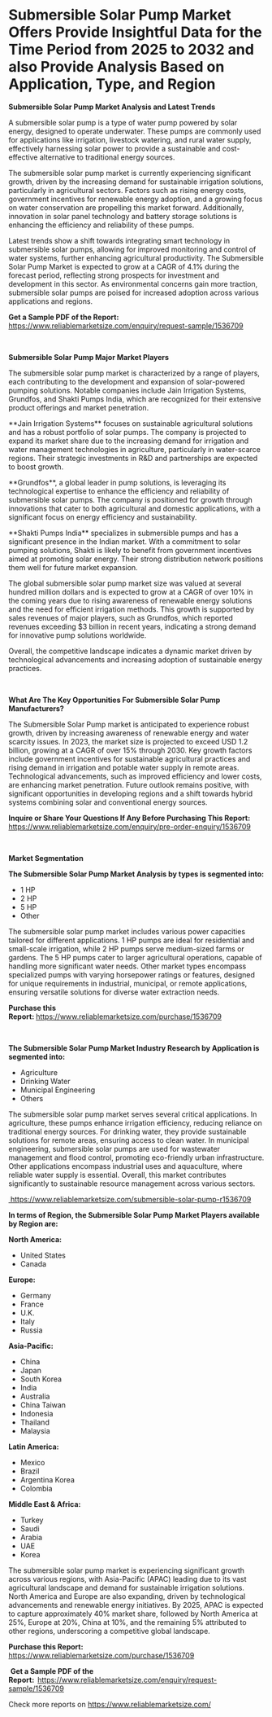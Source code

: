 <p><h1>Submersible Solar Pump Market Offers Provide Insightful Data for the Time Period from 2025 to 2032 and also Provide Analysis Based on Application, Type, and Region</h1></p><p><strong>Submersible Solar Pump Market Analysis and Latest Trends</strong></p>
<p><p>A submersible solar pump is a type of water pump powered by solar energy, designed to operate underwater. These pumps are commonly used for applications like irrigation, livestock watering, and rural water supply, effectively harnessing solar power to provide a sustainable and cost-effective alternative to traditional energy sources.</p><p>The submersible solar pump market is currently experiencing significant growth, driven by the increasing demand for sustainable irrigation solutions, particularly in agricultural sectors. Factors such as rising energy costs, government incentives for renewable energy adoption, and a growing focus on water conservation are propelling this market forward. Additionally, innovation in solar panel technology and battery storage solutions is enhancing the efficiency and reliability of these pumps.</p><p>Latest trends show a shift towards integrating smart technology in submersible solar pumps, allowing for improved monitoring and control of water systems, further enhancing agricultural productivity. The Submersible Solar Pump Market is expected to grow at a CAGR of 4.1% during the forecast period, reflecting strong prospects for investment and development in this sector. As environmental concerns gain more traction, submersible solar pumps are poised for increased adoption across various applications and regions.</p></p>
<p><strong>Get a Sample PDF of the Report:&nbsp;</strong> <a href="https://www.reliablemarketsize.com/enquiry/request-sample/1536709?utm_campaign=3217&utm_medium=2&utm_source=Github&utm_content=ia&utm_term=11042025&utm_id=submersible-solar-pump">https://www.reliablemarketsize.com/enquiry/request-sample/1536709</a></p>
<p>&nbsp;</p>
<p><strong>Submersible Solar Pump Major Market Players</strong></p>
<p><p>The submersible solar pump market is characterized by a range of players, each contributing to the development and expansion of solar-powered pumping solutions. Notable companies include Jain Irrigation Systems, Grundfos, and Shakti Pumps India, which are recognized for their extensive product offerings and market penetration.</p><p>**Jain Irrigation Systems** focuses on sustainable agricultural solutions and has a robust portfolio of solar pumps. The company is projected to expand its market share due to the increasing demand for irrigation and water management technologies in agriculture, particularly in water-scarce regions. Their strategic investments in R&D and partnerships are expected to boost growth.</p><p>**Grundfos**, a global leader in pump solutions, is leveraging its technological expertise to enhance the efficiency and reliability of submersible solar pumps. The company is positioned for growth through innovations that cater to both agricultural and domestic applications, with a significant focus on energy efficiency and sustainability.</p><p>**Shakti Pumps India** specializes in submersible pumps and has a significant presence in the Indian market. With a commitment to solar pumping solutions, Shakti is likely to benefit from government incentives aimed at promoting solar energy. Their strong distribution network positions them well for future market expansion.</p><p>The global submersible solar pump market size was valued at several hundred million dollars and is expected to grow at a CAGR of over 10% in the coming years due to rising awareness of renewable energy solutions and the need for efficient irrigation methods. This growth is supported by sales revenues of major players, such as Grundfos, which reported revenues exceeding $3 billion in recent years, indicating a strong demand for innovative pump solutions worldwide. </p><p>Overall, the competitive landscape indicates a dynamic market driven by technological advancements and increasing adoption of sustainable energy practices.</p></p>
<p>&nbsp;</p>
<p><strong>What Are The Key Opportunities For Submersible Solar Pump Manufacturers?</strong></p>
<p><p>The Submersible Solar Pump market is anticipated to experience robust growth, driven by increasing awareness of renewable energy and water scarcity issues. In 2023, the market size is projected to exceed USD 1.2 billion, growing at a CAGR of over 15% through 2030. Key growth factors include government incentives for sustainable agricultural practices and rising demand in irrigation and potable water supply in remote areas. Technological advancements, such as improved efficiency and lower costs, are enhancing market penetration. Future outlook remains positive, with significant opportunities in developing regions and a shift towards hybrid systems combining solar and conventional energy sources.</p></p>
<p><strong>Inquire or Share Your Questions If Any Before Purchasing This Report:</strong> <a href="https://www.reliablemarketsize.com/enquiry/pre-order-enquiry/1536709?utm_campaign=3217&utm_medium=2&utm_source=Github&utm_content=ia&utm_term=11042025&utm_id=submersible-solar-pump">https://www.reliablemarketsize.com/enquiry/pre-order-enquiry/1536709</a></p>
<p>&nbsp;</p>
<p><strong>Market Segmentation</strong></p>
<p><strong>The Submersible Solar Pump Market Analysis by types is segmented into:</strong></p>
<p><ul><li>1 HP</li><li>2 HP</li><li>5 HP</li><li>Other</li></ul></p>
<p><p>The submersible solar pump market includes various power capacities tailored for different applications. 1 HP pumps are ideal for residential and small-scale irrigation, while 2 HP pumps serve medium-sized farms or gardens. The 5 HP pumps cater to larger agricultural operations, capable of handling more significant water needs. Other market types encompass specialized pumps with varying horsepower ratings or features, designed for unique requirements in industrial, municipal, or remote applications, ensuring versatile solutions for diverse water extraction needs.</p></p>
<p><strong>Purchase this Report:&nbsp;</strong><a href="https://www.reliablemarketsize.com/purchase/1536709?utm_campaign=3217&utm_medium=2&utm_source=Github&utm_content=ia&utm_term=11042025&utm_id=submersible-solar-pump">https://www.reliablemarketsize.com/purchase/1536709</a></p>
<p>&nbsp;</p>
<p><strong>The Submersible Solar Pump Market Industry Research by Application is segmented into:</strong></p>
<p><ul><li>Agriculture</li><li>Drinking Water</li><li>Municipal Engineering</li><li>Others</li></ul></p>
<p><p>The submersible solar pump market serves several critical applications. In agriculture, these pumps enhance irrigation efficiency, reducing reliance on traditional energy sources. For drinking water, they provide sustainable solutions for remote areas, ensuring access to clean water. In municipal engineering, submersible solar pumps are used for wastewater management and flood control, promoting eco-friendly urban infrastructure. Other applications encompass industrial uses and aquaculture, where reliable water supply is essential. Overall, this market contributes significantly to sustainable resource management across various sectors.</p></p>
<p><a href="https://www.reliablemarketsize.com/submersible-solar-pump-r1536709?utm_campaign=3217&utm_medium=2&utm_source=Github&utm_content=ia&utm_term=11042025&utm_id=submersible-solar-pump">&nbsp;https://www.reliablemarketsize.com/submersible-solar-pump-r1536709</a></p>
<p><strong>In terms of Region, the Submersible Solar Pump Market Players available by Region are:</strong></p>
<p>
    <p> <strong> North America: </strong>
        <ul>
            <li>United States</li>
            <li>Canada</li>
        </ul>
        </p> 
    <p> <strong> Europe: </strong>
        <ul>
            <li>Germany</li>
            <li>France</li>
            <li>U.K.</li>
            <li>Italy</li>
            <li>Russia</li>
        </ul>
        </p> 
    <p> <strong> Asia-Pacific: </strong>
        <ul>
            <li>China</li>
            <li>Japan</li>
            <li>South Korea</li>
            <li>India</li>
            <li>Australia</li>
            <li>China Taiwan</li>
            <li>Indonesia</li>
            <li>Thailand</li>
            <li>Malaysia</li>
        </ul>
        </p> 
    <p> <strong> Latin America: </strong>
        <ul>
            <li>Mexico</li>
            <li>Brazil</li>
            <li>Argentina Korea</li>
            <li>Colombia</li>
        </ul>
        </p> 
    <p> <strong> Middle East & Africa: </strong>
        <ul>
            <li>Turkey</li>
            <li>Saudi</li>
            <li>Arabia</li>
            <li>UAE</li>
            <li>Korea</li>
        </ul>
    </p>
    </p>
<p><p>The submersible solar pump market is experiencing significant growth across various regions, with Asia-Pacific (APAC) leading due to its vast agricultural landscape and demand for sustainable irrigation solutions. North America and Europe are also expanding, driven by technological advancements and renewable energy initiatives. By 2025, APAC is expected to capture approximately 40% market share, followed by North America at 25%, Europe at 20%, China at 10%, and the remaining 5% attributed to other regions, underscoring a competitive global landscape.</p></p>
<p><strong>Purchase this Report: </strong><a href="https://www.reliablemarketsize.com/purchase/1536709?utm_campaign=3217&utm_medium=2&utm_source=Github&utm_content=ia&utm_term=11042025&utm_id=submersible-solar-pump">https://www.reliablemarketsize.com/purchase/1536709</a></p>
<p>&nbsp;<strong>Get a Sample PDF of the Report:&nbsp;&nbsp;</strong><a href="https://www.reliablemarketsize.com/enquiry/request-sample/1536709?utm_campaign=3217&utm_medium=2&utm_source=Github&utm_content=ia&utm_term=11042025&utm_id=submersible-solar-pump">https://www.reliablemarketsize.com/enquiry/request-sample/1536709</a></p>
<p><strong></strong></p>
<p>Check more reports on <a href="https://www.reliablemarketsize.com/?utm_campaign=3217&utm_medium=2&utm_source=Github&utm_content=ia&utm_term=11042025&utm_id=submersible-solar-pump">https://www.reliablemarketsize.com/</a></p>